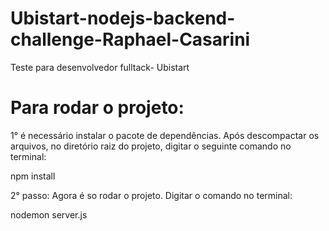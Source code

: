 # Ubistart-nodejs-backend-challenge-Raphael-Casarini
Teste para desenvolvedor fulltack- Ubistart

# Para rodar o projeto:
1° é necessário instalar o pacote de dependências. Após descompactar os arquivos, no diretório raiz do projeto,
digitar o seguinte comando no terminal:

npm install

2° passo:
Agora é so rodar o projeto. Digitar o comando no terminal:

nodemon server.js
